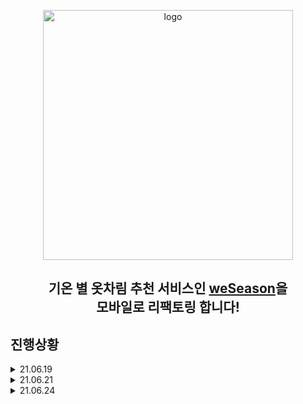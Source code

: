<p align="center">
<img alt="logo" src="https://user-images.githubusercontent.com/68503014/108997592-1d876b80-76e3-11eb-81f7-098c58b186e0.png" width="400px"/>
</p>
<h2 align="center">기온 별 옷차림 추천 서비스인 <a href="https://www.weseason4.com">weSeason</a>을<br>모바일로 리팩토링 합니다!</h2>

## 진행상황

<details>
<summary>21.06.19</summary>

* 와이어프레임 적용<br>
react native expo를 통해 먼저 환경을 구축한 뒤, flex를 사용하여 와이어프레임을 짜보았다.

<p align="center">
<img src="https://user-images.githubusercontent.com/69492426/123285906-6bed2f80-d548-11eb-952e-2b3d7d0ddae3.jpg" width="400px"/>
</p>
</details>

<details>
<summary>21.06.21</summary>

* 디자인 초안 최종 완성<br>
figma를 이용해 디자인 초안을 완성했다. 수정한 이미지에 따라 css도 알려주고 비교적 작업을 관리하기도 용이하여 꽤 편했다.<br>
먼저 디자인을 다 완성한 뒤, 프레임을 짜야 했는데, 그 반대가 되서 초기 프레임을 다시 손 봐야 한다.

<p align="center">
<img src="https://user-images.githubusercontent.com/69492426/123287749-eff3e700-d549-11eb-9f7d-1bb6634e4c37.png" width="400"/>
</p>
</details>

<details>
<summary>21.06.24</summary>

* 배경 애니메이션 효과 구현<br>
전 프로젝트에는 css의 animation 속성을 주로 사용했는데, native에서는 Animated라는 자체적인 메소드를 제공한다. 낯설었지만, 막상 써보니 꽤 편리했다.<br>
기기 환경에 따라 구름들의 위치를 유기적으로 바꾸기 위해 Dimensions를 사용하기도 했다.

<p align="center">
<img src="https://user-images.githubusercontent.com/69492426/123289260-41e93c80-d54b-11eb-9404-66e542b3de8d.gif" width="400"/>
</p>
</details>
